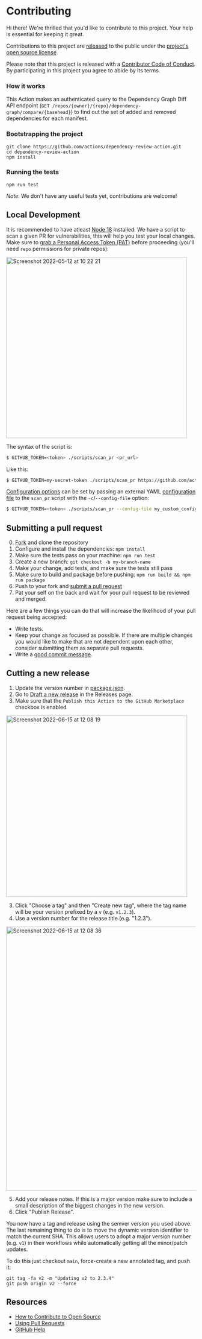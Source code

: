 # Contributing

[fork]: https://github.com/actions/dependency-review-action/fork
[pr]: https://github.com/actions/dependency-review-action/compare
[code-of-conduct]: CODE_OF_CONDUCT.md

Hi there! We're thrilled that you'd like to contribute to this project. Your help is essential for keeping it great.

Contributions to this project are
[released](https://help.github.com/articles/github-terms-of-service/#6-contributions-under-repository-license)
to the public under the [project's open source license](LICENSE).

Please note that this project is released with a [Contributor Code of
Conduct][code-of-conduct]. By participating in this project you agree
to abide by its terms.

### How it works

This Action makes an authenticated query to the Dependency Graph Diff
API endpoint (`GET /repos/{owner}/{repo}/dependency-graph/compare/{basehead}`)
to find out the set of added and removed dependencies for each manifest.

### Bootstrapping the project

```
git clone https://github.com/actions/dependency-review-action.git
cd dependency-review-action
npm install
```

### Running the tests

```
npm run test
```

_Note_: We don't have any useful tests yet, contributions are welcome!

## Local Development

It is recommended to have atleast [Node 18](https://nodejs.org/en/) installed.
We have a script to scan a given PR for vulnerabilities, this will
help you test your local changes. Make sure to [grab a Personal Access Token (PAT)](https://github.com/settings/tokens) before proceeding (you'll need `repo` permissions for private repos):

<img width="480" alt="Screenshot 2022-05-12 at 10 22 21" src="https://user-images.githubusercontent.com/2161/168026161-16788a0a-b6c8-428e-bb6a-83ea2a403070.png">

The syntax of the script is:

```sh
$ GITHUB_TOKEN=<token> ./scripts/scan_pr <pr_url>
```

Like this:

```sh
$ GITHUB_TOKEN=my-secret-token ./scripts/scan_pr https://github.com/actions/dependency-review-action/pull/3
```

[Configuration options](README.md#configuration-options) can be set by
passing an external YAML [configuration file](README.md#configuration-file) to the
`scan_pr` script with the `-c`/`--config-file` option:

```sh
$ GITHUB_TOKEN=<token> ./scripts/scan_pr --config-file my_custom_config.yml <pr_url>
```

## Submitting a pull request

0. [Fork][fork] and clone the repository
1. Configure and install the dependencies: `npm install`
2. Make sure the tests pass on your machine: `npm run test`
3. Create a new branch: `git checkout -b my-branch-name`
4. Make your change, add tests, and make sure the tests still pass
5. Make sure to build and package before pushing: `npm run build && npm run package`
6. Push to your fork and [submit a pull request][pr]
7. Pat your self on the back and wait for your pull request to be reviewed and merged.

Here are a few things you can do that will increase the likelihood of your pull request being accepted:

- Write tests.
- Keep your change as focused as possible. If there are multiple changes you would like to make that are not dependent upon each other, consider submitting them as separate pull requests.
- Write a [good commit message](http://tbaggery.com/2008/04/19/a-note-about-git-commit-messages.html).

## Cutting a new release

1. Update the version number in [package.json](https://github.com/actions/dependency-review-action/blob/main/package.json).
1. Go to [Draft a new
   release](https://github.com/actions/dependency-review-action/releases/new)
   in the Releases page.
1. Make sure that the `Publish this Action to the GitHub Marketplace`
   checkbox is enabled

<img width="481" alt="Screenshot 2022-06-15 at 12 08 19" src="https://user-images.githubusercontent.com/2161/173822484-4b60d8b4-c674-4bff-b5ff-b0c4a3650ab7.png">

3. Click "Choose a tag" and then "Create new tag", where the tag name
   will be your version prefixed by a `v` (e.g. `v1.2.3`).
4. Use a version number for the release title (e.g. "1.2.3").

<img width="700" alt="Screenshot 2022-06-15 at 12 08 36" src="https://user-images.githubusercontent.com/2161/173822548-33ab3432-d679-4dc1-adf8-b50fdaf47de3.png">

5. Add your release notes. If this is a major version make sure to
   include a small description of the biggest changes in the new version.
6. Click "Publish Release".

You now have a tag and release using the semver version you used
above. The last remaining thing to do is to move the dynamic version
identifier to match the current SHA. This allows users to adopt a
major version number (e.g. `v1`) in their workflows while
automatically getting all the
minor/patch updates.

To do this just checkout `main`, force-create a new annotated tag, and push it:

```
git tag -fa v2 -m "Updating v2 to 2.3.4"
git push origin v2 --force
```

## Resources

- [How to Contribute to Open Source](https://opensource.guide/how-to-contribute/)
- [Using Pull Requests](https://help.github.com/articles/about-pull-requests/)
- [GitHub Help](https://help.github.com)
